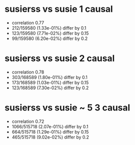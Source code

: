 # susierss vs susie  1 causal

- correlation 0.77
- 212/159580 (1.33e-01%) differ by 0.1
- 123/159580 (7.71e-02%) differ by 0.15
- 99/159580 (6.20e-02%) differ by 0.2


# susierss vs susie  2 causal

- correlation 0.78
- 303/168589 (1.80e-01%) differ by 0.1
- 173/168589 (1.03e-01%) differ by 0.15
- 123/168589 (7.30e-02%) differ by 0.2


# susierss vs susie  ~ 5 3 causal

- correlation 0.72
- 1066/515718 (2.07e-01%) differ by 0.1
- 664/515718 (1.29e-01%) differ by 0.15
- 465/515718 (9.02e-02%) differ by 0.2


